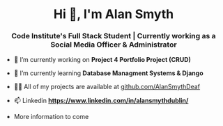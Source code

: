 <h1 align="center">Hi 👋, I'm Alan Smyth</h1>
<h3 align="center">Code Institute's Full Stack Student | Currently working as a Social Media Officer & Administrator</h3>

- 🔭 I’m currently working on **Project 4 Portfolio Project (CRUD)**

- 🌱 I’m currently learning **Database Managment Systems & Django**

- 👨‍💻 All of my projects are available at [github.com/AlanSmythDeaf](github.com/AlanSmythDeaf)

- 📫 Linkedin **https://www.linkedin.com/in/alansmythdublin/**

- More information to come

